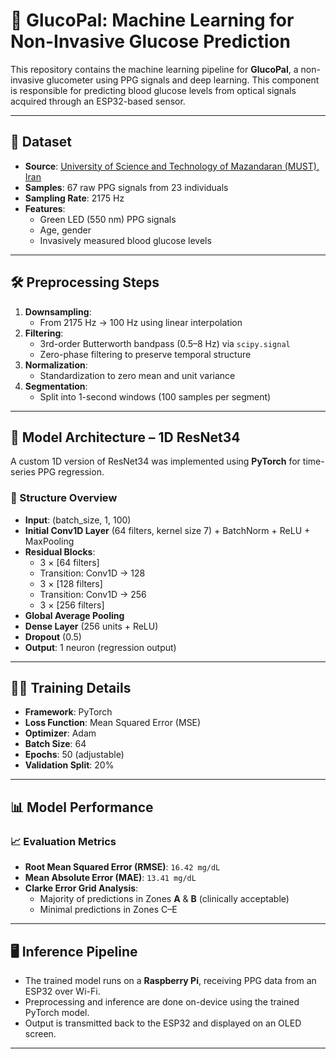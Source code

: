 # 🤖 GlucoPal: Machine Learning for Non-Invasive Glucose Prediction

This repository contains the machine learning pipeline for **GlucoPal**, a non-invasive glucometer using PPG signals and deep learning. This component is responsible for predicting blood glucose levels from optical signals acquired through an ESP32-based sensor.

---

## 📁 Dataset

- **Source**: [University of Science and Technology of Mazandaran (MUST), Iran](https://doi.org/10.17632/37pm7jk7jn.3)
- **Samples**: 67 raw PPG signals from 23 individuals
- **Sampling Rate**: 2175 Hz
- **Features**:
  - Green LED (550 nm) PPG signals
  - Age, gender
  - Invasively measured blood glucose levels

---

## 🛠️ Preprocessing Steps

1. **Downsampling**:
   - From 2175 Hz → 100 Hz using linear interpolation
2. **Filtering**:
   - 3rd-order Butterworth bandpass (0.5–8 Hz) via `scipy.signal`
   - Zero-phase filtering to preserve temporal structure
3. **Normalization**:
   - Standardization to zero mean and unit variance
4. **Segmentation**:
   - Split into 1-second windows (100 samples per segment)

---

## 🧠 Model Architecture – 1D ResNet34

A custom 1D version of ResNet34 was implemented using **PyTorch** for time-series PPG regression.

### 🔧 Structure Overview

- **Input**: (batch_size, 1, 100)
- **Initial Conv1D Layer** (64 filters, kernel size 7) + BatchNorm + ReLU + MaxPooling
- **Residual Blocks**:
  - 3 × [64 filters]
  - Transition: Conv1D → 128
  - 3 × [128 filters]
  - Transition: Conv1D → 256
  - 3 × [256 filters]
- **Global Average Pooling**
- **Dense Layer** (256 units + ReLU)
- **Dropout** (0.5)
- **Output**: 1 neuron (regression output)

---

## 🏋️‍♂️ Training Details

- **Framework**: PyTorch
- **Loss Function**: Mean Squared Error (MSE)
- **Optimizer**: Adam
- **Batch Size**: 64
- **Epochs**: 50 (adjustable)
- **Validation Split**: 20%

---

## 📊 Model Performance

### 📈 Evaluation Metrics
- **Root Mean Squared Error (RMSE)**: `16.42 mg/dL`
- **Mean Absolute Error (MAE)**: `13.41 mg/dL`
- **Clarke Error Grid Analysis**:
  - Majority of predictions in Zones **A** & **B** (clinically acceptable)
  - Minimal predictions in Zones C–E

---

## 🖥️ Inference Pipeline

- The trained model runs on a **Raspberry Pi**, receiving PPG data from an ESP32 over Wi-Fi.
- Preprocessing and inference are done on-device using the trained PyTorch model.
- Output is transmitted back to the ESP32 and displayed on an OLED screen.

---
